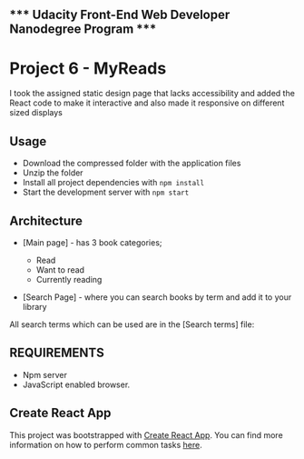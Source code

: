 *** Udacity Front-End Web Developer Nanodegree Program ***
-----------------------------------------------------------
# Project 6 - MyReads

I took the assigned static design page that lacks accessibility and added the React code to make it interactive and also made it responsive on different sized displays

## Usage

* Download the compressed folder with the application files
* Unzip the folder
* Install all project dependencies with `npm install`
* Start the development server with `npm start`

## Architecture

* [Main page] - has 3 book categories;
    - Read
    - Want to read
    - Currently reading

* [Search Page] - where you can search books by term and add it to your library

All search terms which can be used are in the [Search terms] file:

## REQUIREMENTS

* Npm server
* JavaScript enabled browser.

## Create React App

This project was bootstrapped with [Create React App](https://github.com/facebookincubator/create-react-app). You can find more information on how to perform common tasks [here](https://github.com/facebookincubator/create-react-app/blob/master/packages/react-scripts/template/README.md).
